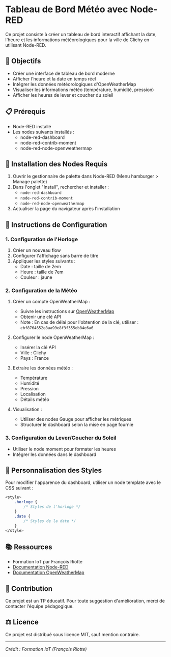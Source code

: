 
# Tableau de Bord Météo avec Node-RED

Ce projet consiste à créer un tableau de bord interactif affichant la date, l'heure et les informations météorologiques pour la ville de Clichy en utilisant Node-RED.

## 🎯 Objectifs

- Créer une interface de tableau de bord moderne
- Afficher l'heure et la date en temps réel
- Intégrer les données météorologiques d'OpenWeatherMap
- Visualiser les informations météo (température, humidité, pression)
- Afficher les heures de lever et coucher du soleil

## 📋 Prérequis

- Node-RED installé
- Les nodes suivants installés :
  - node-red-dashboard
  - node-red-contrib-moment
  - node-red-node-openweathermap

## 🚀 Installation des Nodes Requis

1. Ouvrir le gestionnaire de palette dans Node-RED (Menu hamburger > Manage palette)
2. Dans l'onglet "Install", rechercher et installer :
   - `node-red-dashboard`
   - `node-red-contrib-moment`
   - `node-red-node-openweathermap`
3. Actualiser la page du navigateur après l'installation

## 📝 Instructions de Configuration

### 1. Configuration de l'Horloge

1. Créer un nouveau flow
2. Configurer l'affichage sans barre de titre
3. Appliquer les styles suivants :
   - Date : taille de 2em
   - Heure : taille de 7em
   - Couleur : jaune

### 2. Configuration de la Météo

1. Créer un compte OpenWeatherMap :
   - Suivre les instructions sur [OpenWeatherMap](https://openweathermap.org)
   - Obtenir une clé API
   - Note : En cas de délai pour l'obtention de la clé, utiliser : `ebf8764652e8aa99e8f3f355eb84e6a6`

2. Configurer le node OpenWeatherMap :
   - Insérer la clé API
   - Ville : Clichy
   - Pays : France

3. Extraire les données météo :
   - Température
   - Humidité
   - Pression
   - Localisation
   - Détails météo

4. Visualisation :
   - Utiliser des nodes Gauge pour afficher les métriques
   - Structurer le dashboard selon la mise en page fournie

### 3. Configuration du Lever/Coucher du Soleil

- Utiliser le node moment pour formater les heures
- Intégrer les données dans le dashboard

## 💅 Personnalisation des Styles

Pour modifier l'apparence du dashboard, utiliser un node template avec le CSS suivant :

```css
<style>
    .horloge {
        /* Styles de l'horloge */
    }
    .date {
        /* Styles de la date */
    }
</style>
```

## 📚 Ressources

- Formation IoT par François Riotte
- [Documentation Node-RED](https://nodered.org/docs/)
- [Documentation OpenWeatherMap](https://openweathermap.org/api)

## 🤝 Contribution

Ce projet est un TP éducatif. Pour toute suggestion d'amélioration, merci de contacter l'équipe pédagogique.

## ⚖️ Licence

Ce projet est distribué sous licence MIT, sauf mention contraire.

---
*Crédit : Formation IoT (François Riotte)*